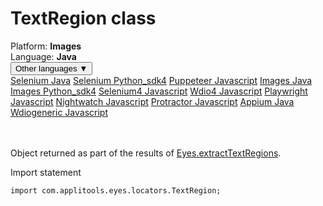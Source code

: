 # TextRegion class
<div class='platform-bar-container-div'><div class='platform-bar-div'>Platform:  <b> Images</b>
</div><div class='platform-bar-div'>Language: <b>Java</b></div><div class='dropdown-button-container-div'><button class='sdk-language-dropdown-button'>Other languages ▼</button><div class='dropdown-content'>
<a href='../../selenium/java/textregion'>Selenium Java</a>
<a href='../../selenium/python_sdk4/textregion'>Selenium Python_sdk4</a>
<a href='../../puppeteer/javascript/textregion'>Puppeteer Javascript</a>
<a href='../../images/java/textregion'>Images Java</a>
<a href='../../images/python_sdk4/textregion'>Images Python_sdk4</a>
<a href='../../selenium4/javascript/textregion'>Selenium4 Javascript</a>
<a href='../../wdio4/javascript/textregion'>Wdio4 Javascript</a>
<a href='../../playwright/javascript/textregion'>Playwright Javascript</a>
<a href='../../nightwatch/javascript/textregion'>Nightwatch Javascript</a>
<a href='../../protractor/javascript/textregion'>Protractor Javascript</a>
<a href='../../appium/java/textregion'>Appium Java</a>
<a href='../../wdiogeneric/javascript/textregion'>Wdiogeneric Javascript</a>
</div></div><br /><br /></div>




Object returned as part of the results of [Eyes.extractTextRegions](../classes-gen/class_eyes/method-eyes-extracttextregions-images-java.html).

Import statement

    import com.applitools.eyes.locators.TextRegion;
